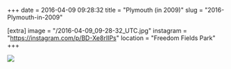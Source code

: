 +++
date = 2016-04-09 09:28:32
title = "Plymouth (in 2009)"
slug = "2016-Plymouth-in-2009"

[extra]
image = "/2016-04-09_09-28-32_UTC.jpg"
instagram = "https://instagram.com/p/BD-Xe8rIIPs"
location = "Freedom Fields Park"
+++

<img src="/2016-04-09_09-28-32_UTC.jpg" />
